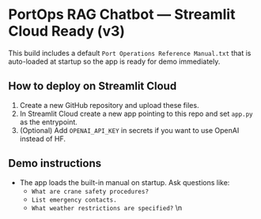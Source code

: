 
# PortOps RAG Chatbot — Streamlit Cloud Ready (v3)

This build includes a default `Port Operations Reference Manual.txt` that is auto-loaded at startup so the app is ready for demo immediately.

## How to deploy on Streamlit Cloud
1. Create a new GitHub repository and upload these files.
2. In Streamlit Cloud create a new app pointing to this repo and set `app.py` as the entrypoint.
3. (Optional) Add `OPENAI_API_KEY` in secrets if you want to use OpenAI instead of HF.

## Demo instructions
- The app loads the built-in manual on startup. Ask questions like:
  - `What are crane safety procedures?`
  - `List emergency contacts.`
  - `What weather restrictions are specified?`
\n